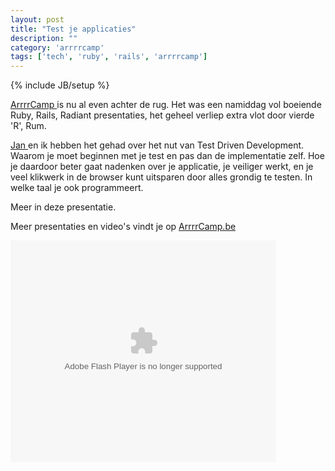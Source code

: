 ```yaml
---
layout: post
title: "Test je applicaties"
description: ""
category: 'arrrrcamp'
tags: ['tech', 'ruby', 'rails', 'arrrrcamp']
---
```

{% include JB/setup %}

[ ArrrrCamp ](http://arrrrcamp.be) is nu al even achter de rug. Het was een namiddag vol boeiende Ruby, Rails, Radiant presentaties, het geheel verliep extra vlot door vierde 'R', Rum.

[ Jan ](http://workswithruby.com/) en ik hebben het gehad over het nut van Test Driven Development. Waarom je moet beginnen met je test en pas dan de implementatie zelf. Hoe je daardoor beter gaat nadenken over je applicatie, je veiliger werkt, en je veel klikwerk in de browser kunt uitsparen door alles grondig te testen.
In welke taal je ook programmeert.

Meer in deze presentatie.


Meer presentaties en video's vindt je op [ArrrrCamp.be](http://www.arrarcamp.be)

<object style="margin:0px" width="425" height="355"><param name="movie" value="http://static.slidesharecdn.com/swf/ssplayer2.swf?doc=testing-090514144842-phpapp01&amp;rel=0&amp;stripped_title=testing-1436493" /><param name="allowFullScreen" value="true"/><param name="allowScriptAccess" value="always"/><embed src="http://static.slidesharecdn.com/swf/ssplayer2.swf?doc=testing-090514144842-phpapp01&amp;rel=0&amp;stripped_title=testing-1436493" type="application/x-shockwave-flash" allowscriptaccess="always" allowfullscreen="true" width="425" height="355"></embed></object>
